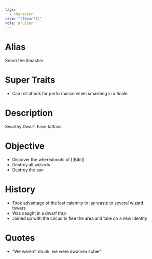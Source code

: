 ```yaml
---
tags:
  - character
race: "[[Dwarf]]"
role: Bruiser
---
```

# Alias
Snorri the Smasher
# Super Traits
- Can roll attack for performance when smashing in a finale
# Description
Swarthy Dwarf. Face tattoos
# Objective
- Discover the whereabouts of [[Bibl]]
- Destroy all wizards
- Destroy the sun
# History
- Took advantage of the last calamity to lay waste to several wizard towers
- Was caught in a dwarf trap
- Joined up with the circus to flee the area and take on a new identity
# Quotes
- "We weren't drunk, we were dwarven sober"

